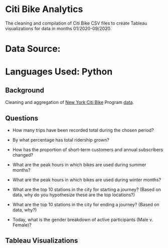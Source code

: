 # Citi Bike Analytics
The cleaning and compilation of Citi Bike CSV files to create Tableau visualizations for data in months 01/2020-09/2020.

# Data Source:

# Languages Used: Python

## Background

Cleaning and aggregation of [New York Citi Bike](https://en.wikipedia.org/wiki/Citi_Bike) Program [data](https://www.citibikenyc.com/system-data).

## Questions

* How many trips have been recorded total during the chosen period?

* By what percentage has total ridership grown?

* How has the proportion of short-term customers and annual subscribers changed?

* What are the peak hours in which bikes are used during summer months?

* What are the peak hours in which bikes are used during winter months?

* What are the top 10 stations in the city for starting a journey? (Based on data, why do you hypothesize these are the top locations?)

* What are the top 10 stations in the city for ending a journey? (Based on data, why?)

* Today, what is the gender breakdown of active participants (Male v. Female)?

## Tableau Visualizations

